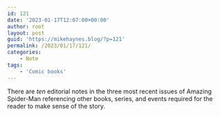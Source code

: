 ```yaml
---
id: 121
date: '2023-01-17T12:07:00+00:00'
author: root
layout: post
guid: 'https://mikehaynes.blog/?p=121'
permalink: /2023/01/17/121/
categories:
    - Note
tags:
    - 'Comic books'
---
```


There are *ten* editorial notes in the three most recent issues of Amazing Spider-Man referencing other books, series, and events required for the reader to make sense of the story.